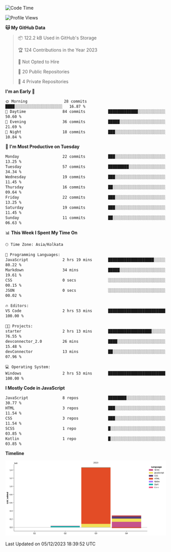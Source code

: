 <!--START_SECTION:waka-->
![Code Time](http://img.shields.io/badge/Code%20Time-210%20hrs%202%20mins-blue)

![Profile Views](http://img.shields.io/badge/Profile%20Views-18-blue)

**🐱 My GitHub Data** 

> 📦 122.2 kB Used in GitHub's Storage 
 > 
> 🏆 124 Contributions in the Year 2023
 > 
> 🚫 Not Opted to Hire
 > 
> 📜 20 Public Repositories 
 > 
> 🔑 4 Private Repositories 
 > 
**I'm an Early 🐤** 

```text
🌞 Morning                28 commits          ████░░░░░░░░░░░░░░░░░░░░░   16.87 % 
🌆 Daytime                84 commits          █████████████░░░░░░░░░░░░   50.60 % 
🌃 Evening                36 commits          █████░░░░░░░░░░░░░░░░░░░░   21.69 % 
🌙 Night                  18 commits          ███░░░░░░░░░░░░░░░░░░░░░░   10.84 % 
```
📅 **I'm Most Productive on Tuesday** 

```text
Monday                   22 commits          ███░░░░░░░░░░░░░░░░░░░░░░   13.25 % 
Tuesday                  57 commits          █████████░░░░░░░░░░░░░░░░   34.34 % 
Wednesday                19 commits          ███░░░░░░░░░░░░░░░░░░░░░░   11.45 % 
Thursday                 16 commits          ██░░░░░░░░░░░░░░░░░░░░░░░   09.64 % 
Friday                   22 commits          ███░░░░░░░░░░░░░░░░░░░░░░   13.25 % 
Saturday                 19 commits          ███░░░░░░░░░░░░░░░░░░░░░░   11.45 % 
Sunday                   11 commits          ██░░░░░░░░░░░░░░░░░░░░░░░   06.63 % 
```


📊 **This Week I Spent My Time On** 

```text
🕑︎ Time Zone: Asia/Kolkata

💬 Programming Languages: 
JavaScript               2 hrs 19 mins       ████████████████████░░░░░   80.22 % 
Markdown                 34 mins             █████░░░░░░░░░░░░░░░░░░░░   19.61 % 
CSS                      0 secs              ░░░░░░░░░░░░░░░░░░░░░░░░░   00.15 % 
JSON                     0 secs              ░░░░░░░░░░░░░░░░░░░░░░░░░   00.02 % 

🔥 Editors: 
VS Code                  2 hrs 53 mins       █████████████████████████   100.00 % 

🐱‍💻 Projects: 
starter                  2 hrs 13 mins       ███████████████████░░░░░░   76.55 % 
devconnector_2.0         26 mins             ████░░░░░░░░░░░░░░░░░░░░░   15.48 % 
devConnector             13 mins             ██░░░░░░░░░░░░░░░░░░░░░░░   07.96 % 

💻 Operating System: 
Windows                  2 hrs 53 mins       █████████████████████████   100.00 % 
```

**I Mostly Code in JavaScript** 

```text
JavaScript               8 repos             ████████░░░░░░░░░░░░░░░░░   30.77 % 
HTML                     3 repos             ███░░░░░░░░░░░░░░░░░░░░░░   11.54 % 
CSS                      3 repos             ███░░░░░░░░░░░░░░░░░░░░░░   11.54 % 
SCSS                     1 repo              █░░░░░░░░░░░░░░░░░░░░░░░░   03.85 % 
Kotlin                   1 repo              █░░░░░░░░░░░░░░░░░░░░░░░░   03.85 % 
```



**Timeline**

![Lines of Code chart](https://raw.githubusercontent.com/sairam030/sairam030/main/assets/bar_graph.png)


 Last Updated on 05/12/2023 18:39:52 UTC
<!--END_SECTION:waka-->
